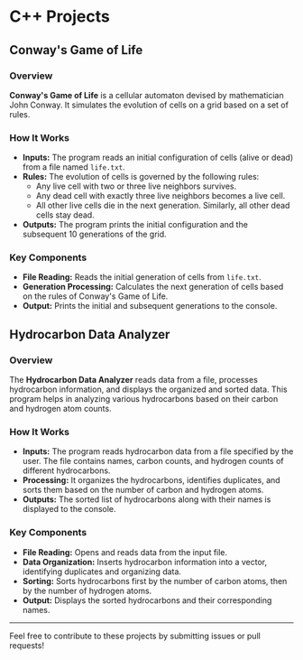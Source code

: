 # C++ Projects

## **Conway's Game of Life**

### **Overview**
**Conway's Game of Life** is a cellular automaton devised by mathematician John Conway. It simulates the evolution of cells on a grid based on a set of rules.

### **How It Works**
- **Inputs:** The program reads an initial configuration of cells (alive or dead) from a file named `life.txt`.
- **Rules:** The evolution of cells is governed by the following rules:
  - Any live cell with two or three live neighbors survives.
  - Any dead cell with exactly three live neighbors becomes a live cell.
  - All other live cells die in the next generation. Similarly, all other dead cells stay dead.
- **Outputs:** The program prints the initial configuration and the subsequent 10 generations of the grid.

### **Key Components**
- **File Reading:** Reads the initial generation of cells from `life.txt`.
- **Generation Processing:** Calculates the next generation of cells based on the rules of Conway's Game of Life.
- **Output:** Prints the initial and subsequent generations to the console.

## **Hydrocarbon Data Analyzer**

### **Overview**
The **Hydrocarbon Data Analyzer** reads data from a file, processes hydrocarbon information, and displays the organized and sorted data. This program helps in analyzing various hydrocarbons based on their carbon and hydrogen atom counts.

### **How It Works**
- **Inputs:** The program reads hydrocarbon data from a file specified by the user. The file contains names, carbon counts, and hydrogen counts of different hydrocarbons.
- **Processing:** It organizes the hydrocarbons, identifies duplicates, and sorts them based on the number of carbon and hydrogen atoms.
- **Outputs:** The sorted list of hydrocarbons along with their names is displayed to the console.

### **Key Components**
- **File Reading:** Opens and reads data from the input file.
- **Data Organization:** Inserts hydrocarbon information into a vector, identifying duplicates and organizing data.
- **Sorting:** Sorts hydrocarbons first by the number of carbon atoms, then by the number of hydrogen atoms.
- **Output:** Displays the sorted hydrocarbons and their corresponding names.

---

Feel free to contribute to these projects by submitting issues or pull requests!

